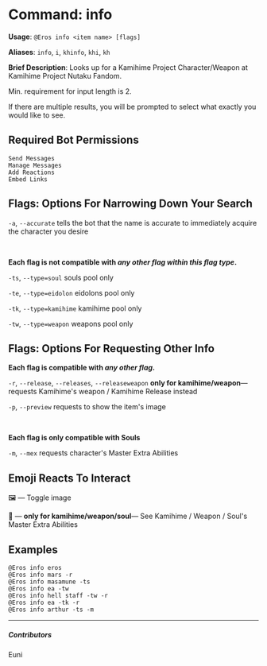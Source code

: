 # Command: info


**Usage**: `@Eros info <item name> [flags]`

**Aliases**: `info`, `i`, `khinfo`, `khi`, `kh`

**Brief Description**: Looks up for a Kamihime Project Character/Weapon at Kamihime Project Nutaku Fandom.



Min. requirement for input length is 2.

If there are multiple results, you will be prompted to select what exactly you would like to see.

## Required Bot Permissions

```
Send Messages
Manage Messages
Add Reactions
Embed Links
```

## Flags: Options For Narrowing Down Your Search


`-a`, `--accurate` tells the bot that the name is accurate to immediately acquire the character you desire

​

__Each flag is not compatible with *any other flag within this flag type*.__

`-ts`, `--type=soul` souls pool only

`-te`, `--type=eidolon` eidolons pool only

`-tk`, `--type=kamihime` kamihime pool only

`-tw`, `--type=weapon` weapons pool only

## Flags: Options For Requesting Other Info


__Each flag is compatible with *any other flag*.__

`-r`, `--release`, `--releases`, `--releaseweapon` **only for kamihime/weapon**— requests Kamihime's weapon / Kamihime Release instead

`-p`, `--preview` requests to show the item's image

​

__Each flag is only compatible with Souls__

`-m`, `--mex` requests character's Master Extra Abilities

## Emoji Reacts To Interact


🖼 — Toggle image

🔄 — **only for kamihime/weapon/soul**— See Kamihime / Weapon / Soul's Master Extra Abilities

## Examples

```
@Eros info eros
@Eros info mars -r
@Eros info masamune -ts
@Eros info ea -tw
@Eros info hell staff -tw -r
@Eros info ea -tk -r
@Eros info arthur -ts -m
```


---

##### Contributors


Euni

